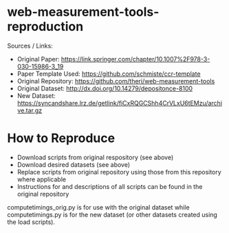 # web-measurement-tools-reproduction
Sources / Links: 
* Original Paper: https://link.springer.com/chapter/10.1007%2F978-3-030-15986-3_19
* Paper Template Used: https://github.com/schmiste/ccr-template
* Original Repository: https://github.com/theri/web-measurement-tools
* Original Dataset: http://dx.doi.org/10.14279/depositonce-8100
* New Dataset: https://syncandshare.lrz.de/getlink/fiCxRQGCShh4CrVLxU6tEMzu/archive.tar.gz

# How to Reproduce
* Download scripts from original respository (see above)
* Download desired datasets (see above)
* Replace scripts from original repository using those from this repository where applicable
* Instructions for and descriptions of all scripts can be found in the original repository

computetimings_orig.py is for use with the original dataset while computetimings.py is for the new dataset (or other datasets created using the load scripts).
